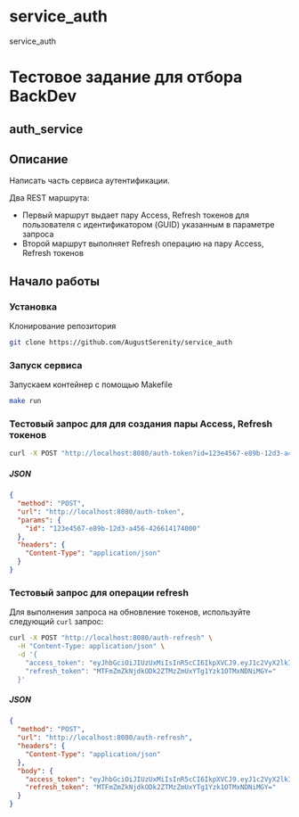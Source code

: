 # service_auth
service_auth

# Тестовое задание для отбора BackDev 
## auth_service

## Описание
Написать часть сервиса аутентификации.

Два REST маршрута:
- Первый маршрут выдает пару Access, Refresh токенов для пользователя с идентификатором (GUID) указанным в параметре запроса
- Второй маршрут выполняет Refresh операцию на пару Access, Refresh токенов

## Начало работы
### Установка
Клонирование репозитория
```sh
git clone https://github.com/AugustSerenity/service_auth
```
### Запуск сервиса
Запускаем контейнер с помощью Makefile
```sh
make run
```

### Тестовый запрос для для создания пары Access, Refresh токенов

```bash
curl -X POST "http://localhost:8080/auth-token?id=123e4567-e89b-12d3-a456-426614174000"
```

##### JSON

```json
{
  "method": "POST",
  "url": "http://localhost:8080/auth-token",
  "params": {
    "id": "123e4567-e89b-12d3-a456-426614174000"
  },
  "headers": {
    "Content-Type": "application/json"
  }
}
```

### Тестовый запрос для операции refresh

Для выполнения запроса на обновление токенов, используйте следующий `curl` запрос:

```bash
curl -X POST "http://localhost:8080/auth-refresh" \
  -H "Content-Type: application/json" \
  -d '{
    "access_token": "eyJhbGciOiJIUzUxMiIsInR5cCI6IkpXVCJ9.eyJ1c2VyX2lkIjoiMTIzZTQ1NjctZTg5Yi0xMmQzLWE0NTYtNDI2NjE0MTc0MDAwIiwiaXAiOiIxOTIuMTY4LjY1LjEiLCJleHAiOjE3NDU1MjYxMjgsImlhdCI6MTc0NTUyMjUyOCwianRpIjoiYTMwMTI0YmVkOTg4ZmViOSJ9.GJwHIUiMxEqCdHg_Km2wg6Oq7_sFLxmk9llx9INakmTfklzMIcYpOcdLXpOI65acwIC0WqWP_adV892Bmb8h5Q",
    "refresh_token": "MTFmZmZkNjdkODk2ZTMzZmUxYTg1Yzk1OTMxNDNiMGY="
  }'
```

##### JSON
```json
{
  "method": "POST",
  "url": "http://localhost:8080/auth-refresh",
  "headers": {
    "Content-Type": "application/json"
  },
  "body": {
    "access_token": "eyJhbGciOiJIUzUxMiIsInR5cCI6IkpXVCJ9.eyJ1c2VyX2lkIjoiMTIzZTQ1NjctZTg5Yi0xMmQzLWE0NTYtNDI2NjE0MTc0MDAwIiwiaXAiOiIxOTIuMTY4LjY1LjEiLCJleHAiOjE3NDU1MjYxMjgsImlhdCI6MTc0NTUyMjUyOCwianRpIjoiYTMwMTI0YmVkOTg4ZmViOSJ9.GJwHIUiMxEqCdHg_Km2wg6Oq7_sFLxmk9llx9INakmTfklzMIcYpOcdLXpOI65acwIC0WqWP_adV892Bmb8h5Q",
    "refresh_token": "MTFmZmZkNjdkODk2ZTMzZmUxYTg1Yzk1OTMxNDNiMGY="
  }
}
```
